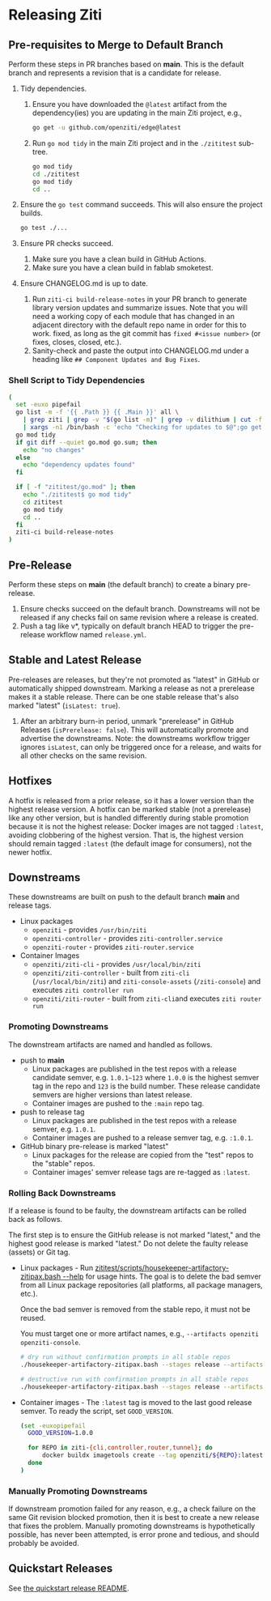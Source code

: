 # Releasing Ziti

## Pre-requisites to Merge to Default Branch

Perform these steps in PR branches based on **main**. This is the default branch and represents a revision that is
a candidate for release.

1. Tidy dependencies.
    1. Ensure you have downloaded the `@latest` artifact from the dependency(ies) you are updating in the main Ziti project, e.g.,

        ```bash
        go get -u github.com/openziti/edge@latest
        ```

    2. Run `go mod tidy` in the main Ziti project and in the `./zititest` sub-tree.

        ```bash
        go mod tidy
        cd ./zititest
        go mod tidy
        cd ..
        ```

2. Ensure the `go test` command succeeds. This will also ensure the project builds.

    ```bash
    go test ./...
    ```

3. Ensure PR checks succeed.
    1. Make sure you have a clean build in GitHub Actions.
    2. Make sure you have a clean build in fablab smoketest.
4. Ensure CHANGELOG.md is up to date.
    1. Run `ziti-ci build-release-notes` in your PR branch to generate library version updates and summarize issues. Note that you will need a working copy of each module that has changed in an adjacent directory with the default repo name in order for this to work.
    fixed, as long as the git commit has `fixed #<issue number>` (or fixes, closes, closed, etc.).
    1. Sanity-check and paste the output into CHANGELOG.md under a heading like `## Component Updates and Bug Fixes`.

### Shell Script to Tidy Dependencies

```bash
(
  set -euxo pipefail
  go list -m -f '{{ .Path }} {{ .Main }}' all \
    | grep ziti | grep -v "$(go list -m)" | grep -v dilithium | cut -f 1 -d ' ' \
    | xargs -n1 /bin/bash -c 'echo "Checking for updates to $@";go get -u -v $@;' ''
  go mod tidy
  if git diff --quiet go.mod go.sum; then
    echo "no changes"
  else
    echo "dependency updates found"
  fi

  if [ -f "zititest/go.mod" ]; then
    echo "./zititest$ go mod tidy"
    cd zititest
    go mod tidy
    cd ..
  fi
  ziti-ci build-release-notes
)
```

## Pre-Release

Perform these steps on **main** (the default branch) to create a binary pre-release.

1. Ensure checks succeed on the default branch. Downstreams will not be released if any checks fail on same revision where a release is created.
1. Push a tag like v*, typically on default branch HEAD to trigger the pre-release workflow named `release.yml`.

## Stable and Latest Release

Pre-releases are releases, but they're not promoted as "latest" in GitHub or automatically shipped downstream. Marking a
release as not a prerelease makes it a stable release. There can be one stable release that's also marked "latest"
(`isLatest: true`).

1. After an arbitrary burn-in period, unmark "prerelease" in GitHub Releases (`isPrerelease: false`). This will automatically promote and advertise the downstreams.
   Note: the downstreams workflow trigger ignores `isLatest`, can only be triggered once for a release, and waits for all other checks on the same revision.

## Hotfixes

A hotfix is released from a prior release, so it has a lower version than the highest release version. A hotfix can be marked stable (not a prerelease) like any other version, but is handled differently during stable promotion because it is not the highest release: Docker images are not tagged `:latest`, avoiding clobbering of the highest version. That is, the highest version should remain tagged `:latest` (the default image for consumers), not the newer hotfix.

## Downstreams

These downstreams are built on push to the default branch **main** and release tags.

- Linux packages
  - `openziti` - provides `/usr/bin/ziti`
  - `openziti-controller` - provides `ziti-controller.service`
  - `openziti-router` - provides `ziti-router.service`
- Container Images
  - `openziti/ziti-cli` - provides `/usr/local/bin/ziti`
  - `openziti/ziti-controller` - built from `ziti-cli` (`/usr/local/bin/ziti`) and `ziti-console-assets` (`/ziti-console`) and executes `ziti controller run`
  - `openziti/ziti-router` - built from `ziti-cli`and executes `ziti router run`

### Promoting Downstreams

The downstream artifacts are named and handled as follows.

- push to **main**
  - Linux packages are published in the test repos with a release candidate semver, e.g. `1.0.1~123` where `1.0.0` is the highest semver tag in the repo and `123` is the build number. These release candidate semvers are higher versions than latest release.
  - Container images are pushed to the `:main` repo tag.
- push to release tag
  - Linux packages are published in the test repos with a release semver, e.g. `1.0.1`.
  - Container images are pushed to a release semver tag, e.g. `:1.0.1`.
- GitHub binary pre-release is marked "latest"
  - Linux packages for the release are copied from the "test" repos to the "stable" repos.
  - Container images' semver release tags are re-tagged as `:latest`.

### Rolling Back Downstreams

If a release is found to be faulty, the downstream artifacts can be rolled back as follows.

The first step is to ensure the GitHub release is not marked "latest," and the highest good release is marked "latest." Do not delete the faulty release (assets) or Git tag.

- Linux packages - Run [zititest/scripts/housekeeper-artifactory-zitipax.bash --help](./zititest/scripts/housekeeper-artifactory-zitipax.bash) for usage hints. The goal is to delete the bad semver from all Linux package repositories (all platforms, all package managers, etc.).

    Once the bad semver is removed from the stable repo, it must not be reused.

    You must target one or more artifact names, e.g., `--artifacts openziti openziti-console`.

    ```bash
    # dry run without confirmation prompts in all stable repos
    ./housekeeper-artifactory-zitipax.bash --stages release --artifacts openziti --version 2.3.4 --dry-run --quiet
    
    # destructive run with confirmation prompts in all stable repos
    ./housekeeper-artifactory-zitipax.bash --stages release --artifacts openziti --version 2.3.4
    ```

- Container images - The `:latest` tag is moved to the last good release semver. To ready the script, set `GOOD_VERSION`.

    ```bash
    (set -euxopipefail
      GOOD_VERSION=1.0.0

      for REPO in ziti-{cli,controller,router,tunnel}; do
          docker buildx imagetools create --tag openziti/${REPO}:latest openziti/${REPO}:${GOOD_VERSION}
      done
    )
    ```

### Manually Promoting Downstreams

If downstream promotion failed for any reason, e.g., a check failure on the same Git revision blocked promotion, then it
is best to create a new release that fixes the problem. Manually promoting downstreams is hypothetically possible, has
never been attempted, is error prone and tedious, and should probably be avoided.

## Quickstart Releases

See [the quickstart release README](./quickstart/README.md).
